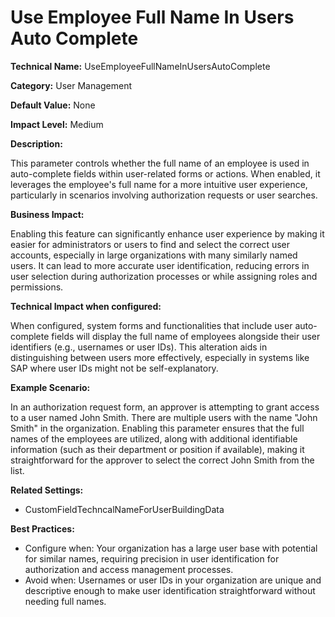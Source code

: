 # Use Employee Full Name In Users Auto Complete

**Technical Name:** UseEmployeeFullNameInUsersAutoComplete

**Category:** User Management

**Default Value:** None

**Impact Level:** Medium

**Description:**

This parameter controls whether the full name of an employee is used in auto-complete fields within user-related forms or actions. When enabled, it leverages the employee's full name for a more intuitive user experience, particularly in scenarios involving authorization requests or user searches.

**Business Impact:**

Enabling this feature can significantly enhance user experience by making it easier for administrators or users to find and select the correct user accounts, especially in large organizations with many similarly named users. It can lead to more accurate user identification, reducing errors in user selection during authorization processes or while assigning roles and permissions.

**Technical Impact when configured:**

When configured, system forms and functionalities that include user auto-complete fields will display the full name of employees alongside their user identifiers (e.g., usernames or user IDs). This alteration aids in distinguishing between users more effectively, especially in systems like SAP where user IDs might not be self-explanatory.

**Example Scenario:**

In an authorization request form, an approver is attempting to grant access to a user named John Smith. There are multiple users with the name "John Smith" in the organization. Enabling this parameter ensures that the full names of the employees are utilized, along with additional identifiable information (such as their department or position if available), making it straightforward for the approver to select the correct John Smith from the list.

**Related Settings:**

- CustomFieldTechncalNameForUserBuildingData

**Best Practices:** 

- Configure when: Your organization has a large user base with potential for similar names, requiring precision in user identification for authorization and access management processes.
- Avoid when: Usernames or user IDs in your organization are unique and descriptive enough to make user identification straightforward without needing full names.